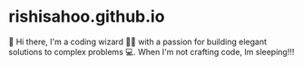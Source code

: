 # rishisahoo.github.io

👋 Hi there, I'm a coding wizard 🧙‍♂️ with a passion for building elegant solutions to complex problems 💻. When I'm not crafting code, Im sleeping!!!
